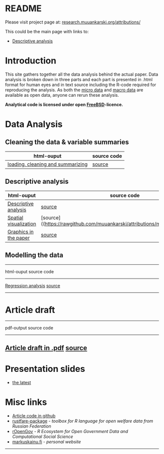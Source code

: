 # README

Please visit project page at: [research.muuankarski.org/attributions/](http://research.muuankarski.org/attributions/) 


This could be the main page with links to:

- [Descriptive analysis](https://rawgithub.com/muuankarski/attributions/master/descriptive_analysis.html)


# Introduction

This site gathers together all the data analysis behind the actual paper. Data analysis is broken down in three parts and each part is presented in .html format for human eyes and in text source including the R-code required for reproducing the analysis. As both the [micro data](http://www.ebrd.com/pages/research/publications/special/transitionII.shtml) and [macro data](http://www.qog.pol.gu.se/data/) are available as open data, anyone can rerun these analysis.

**Analytical code is licensed under open [FreeBSD](http://en.wikipedia.org/wiki/BSD_licenses#2-clause_license_.28.22Simplified_BSD_License.22_or_.22FreeBSD_License.22.29)-licence.**


# Data Analysis

## Cleaning the data & variable summaries

| html-ouput | source code
| ------------ | --------------
| [loading, cleaning and summarizing](https://rawgithub.com/muuankarski/attributions/master/loadClean.html) | [source](https://rawgithub.com/muuankarski/attributions/master/loadClean.Rmd)


## Descriptive analysis


| html-ouput | source code
| ------------ | --------------
| [Descriptive analysis](https://rawgithub.com/muuankarski/attributions/master/descriptive_analysis.html) | [source](https://rawgithub.com/muuankarski/attributions/master/descriptive_analysis.Rmd)
| [Spatial visualization](https://rawgithub.com/muuankarski/attributions/master/mapPlots.html) | [source]((https://rawgithub.com/muuankarski/attributions/master/mapPlots.Rmd)
| [Graphics in the paper](https://rawgithub.com/muuankarski/attributions/master/finalPlots.html) | [source](https://rawgithub.com/muuankarski/attributions/master/finalPlots.Rmd)



## Modelling the data

-------------------
html-ouput                                                source code
------------                                              --------------
[Regression analysis](https://rawgithub.com/muuankarski/attributions/master/regressionModelling.html)           [source](https://rawgithub.com/muuankarski/attributions/master/regressionModelling.Rmd)

-------------------

# Article draft

-------------------
pdf-output                                                source code
------------                                              --------------
[Article draft in .pdf](https://rawgithub.com/muuankarski/attributions/master/article2013.pdf)                  [source](https://rawgithub.com/muuankarski/attributions/master/article2013.Rmd)
-------------------



# Presentation slides

-  [the latest](https://rawgithub.com/muuankarski/attributions/master/attrib_slides.html)

# Misc links

- [Article code in github](https://github.com/muuankarski/attributions)
- [rustfare-package](http://markuskainu.fi/rustfare/) *- toolbox for R language for open welfare data from Russian Federation*
- [rOpenGov](http://ropengov.github.io/) *-  R Ecosystem for Open Government Data and Computational Social Science*
- [markuskainu.fi](http://markuskainu.fi) *- personal website*

-----